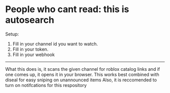 # People who cant read: this is autosearch


Setup:
1. Fill in your channel id you want to watch.
2. Fill in your token.
3. Fill in your webhook
---
What this does is, it scans the given channel for roblox catalog links and if one comes up, it opens it in your browser. This works best combined with diseal for easy sniping on unannounced items
Also, it is reccomended to turn on notifcations for this respository
